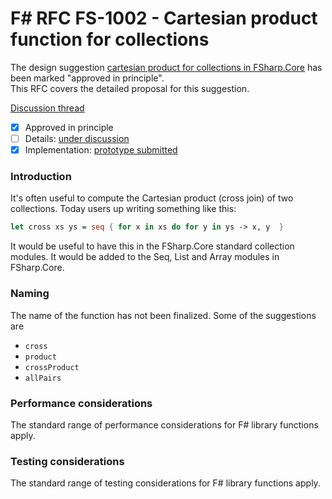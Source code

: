 
# F# RFC FS-1002 - Cartesian product function for collections

The design suggestion [cartesian product for collections in FSharp.Core](http://fslang.uservoice.com/forums/245727-f-language/suggestions/7184398-cartesian-product-function-for-collections) has been marked "approved in principle".  
This RFC covers the detailed proposal for this suggestion.

[Discussion thread](https://github.com/fsharp/FSharpLangDesign/issues/47)

* [x] Approved in principle
* [ ] Details: [under discussion](https://github.com/fsharp/FSharpLangDesign/issues/47)
* [x] Implementation: [prototype submitted](https://github.com/Microsoft/visualfsharp/pull/989)

### Introduction

It's often useful to compute the Cartesian product (cross join) of two collections. Today users up writing something like this:

```fsharp
let cross xs ys = seq { for x in xs do for y in ys -> x, y  }
```

It would be useful to have this in the FSharp.Core standard collection modules.  It would be added to 
the Seq, List and Array modules in FSharp.Core.

### Naming 

The name of the function has not been finalized.  Some of the suggestions are

* ``cross``
* ``product``
* ``crossProduct``
* ``allPairs``

### Performance considerations

The standard range of performance considerations for F# library functions apply.

### Testing considerations

The standard range of testing  considerations for F# library functions apply.


